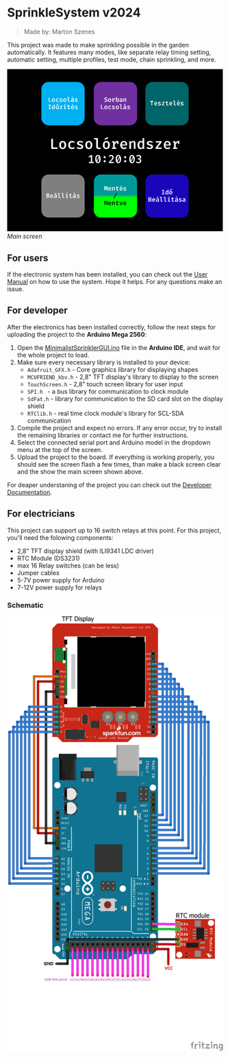 # SprinkleSystem v2024

> Made by: Marton Szenes

This project was made to make sprinkling possible in the garden automatically.
It features many modes, like separate relay timing setting, automatic setting, multiple profiles, test mode, chain sprinkling, and more.

![SprinkleSystemMainScreen](Documentacion/screenshots/mainMenuScreen.png)
_Main screen_

## For users

If the electronic system has been installed, you can check out the [User Manual](Documentacion/UserManual.md) on how to use the system.
Hope it helps. For any questions make an issue.

## For developer

After the electronics has been installed correctly, follow the next steps for uploading the project to the **Arduino Mega 2560**:
1. Open the [MinimalistSprinklerGUI.ino](MinimalistSprinklerGUI/MinimalistSprinklerGUI.ino) file in the **Arduino IDE**, and wait for the whole project to load.
2. Make sure every necessary library is installed to your device:
   - `Adafruit_GFX.h` - Core graphics library for displaying shapes
   - `MCUFRIEND_kbv.h` - 2,8" TFT display's library to display to the screen
   - `TouchScreen.h` - 2,8" touch screen library for user input
   - `SPI.h ` - a bus library for communication to clock module
   - `SdFat.h` - library for communication to the SD card slot on the display shield
   - `RTClib.h` - real time clock module's library for SCL-SDA communication
3. Compile the project and expect no errors. If any error occur, try to install the remaining libraries or contact me for further instructions.
4. Select the connected serial port and Arduino model in the dropdown menu at the top of the screen.
5. Upload the project to the board. If everything is working properly, you should see the screen flash a few times, than make a black screen clear and the show the main screen shown above.

For deaper understaning of the project you can check out the [Developer Documentation](Documentacion/DevDoc.md).

## For electricians

This project can support up to 16 switch relays at this point. For this project, you'll need the folowing components:

- 2,8" TFT display shield (with ILI9341 LDC driver)
- RTC Module (DS3231)
- max 16 Relay switches (can be less)
- Jumper cables
- 5-7V power supply for Arduino
- 7-12V power supply for relays

### Schematic

![schematic](assets/Schematics/Locsolorendszer-mega-kapcsolas.png)
